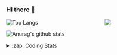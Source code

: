 ### Hi there 👋

<!--
**tao8687/tao8687** is a ✨ _special_ ✨ repository because its `README.md` (this file) appears on your GitHub profile.

Here are some ideas to get you started:

- 🔭 I’m currently working on ...
- 🌱 I’m currently learning ...
- 👯 I’m looking to collaborate on ...
- 🤔 I’m looking for help with ...
- 💬 Ask me about ...
- 📫 How to reach me: ...
- 😄 Pronouns: ...
- ⚡ Fun fact: ...
-->

<img align='right' src="https://media.giphy.com/media/M9gbBd9nbDrOTu1Mqx/giphy.gif" width="240">

  
![Top Langs](https://github-readme-stats.vercel.app/api/top-langs/?username=tao8687&layout=compact&title_color=23238E&text_color=A67D3D)

![Anurag's github stats](https://github-readme-stats.vercel.app/api?username=tao8687&show_icons=true&&text_color=A67D3D&title_color=23238E&show_icons=false&count_private=true&hide=stars)

<details>
  <summary>:zap: Coding Stats</summary>
  <br>
    
<!--START_SECTION:waka-->
![Code Time](http://img.shields.io/badge/Code%20Time-1%2C639%20hrs%2054%20mins-blue)

![Profile Views](http://img.shields.io/badge/Profile%20Views-0-blue)

**🐱 My GitHub Data** 

> 📦 1.5 MB Used in GitHub's Storage 
 > 
> 🏆 220 Contributions in the Year 2024
 > 
> 🚫 Not Opted to Hire
 > 
> 📜 57 Public Repositories 
 > 
> 🔑 26 Private Repositories 
 > 
**I'm an Early 🐤** 

```text
🌞 Morning                1446 commits        ██████████████████████░░░   87.27 % 
🌆 Daytime                88 commits          █░░░░░░░░░░░░░░░░░░░░░░░░   05.31 % 
🌃 Evening                119 commits         ██░░░░░░░░░░░░░░░░░░░░░░░   07.18 % 
🌙 Night                  4 commits           ░░░░░░░░░░░░░░░░░░░░░░░░░   00.24 % 
```
📅 **I'm Most Productive on Wednesday** 

```text
Monday                   238 commits         ████░░░░░░░░░░░░░░░░░░░░░   14.36 % 
Tuesday                  225 commits         ███░░░░░░░░░░░░░░░░░░░░░░   13.58 % 
Wednesday                293 commits         ████░░░░░░░░░░░░░░░░░░░░░   17.68 % 
Thursday                 219 commits         ███░░░░░░░░░░░░░░░░░░░░░░   13.22 % 
Friday                   235 commits         ████░░░░░░░░░░░░░░░░░░░░░   14.18 % 
Saturday                 228 commits         ███░░░░░░░░░░░░░░░░░░░░░░   13.76 % 
Sunday                   219 commits         ███░░░░░░░░░░░░░░░░░░░░░░   13.22 % 
```


📊 **This Week I Spent My Time On** 

```text
🕑︎ Time Zone: Asia/Shanghai

💬 Programming Languages: 
C++                      10 hrs 57 mins      ████████████████░░░░░░░░░   63.46 % 
Other                    3 hrs 58 mins       ██████░░░░░░░░░░░░░░░░░░░   23.03 % 
YAML                     1 hr 11 mins        ██░░░░░░░░░░░░░░░░░░░░░░░   06.92 % 
C                        31 mins             █░░░░░░░░░░░░░░░░░░░░░░░░   03.05 % 
JSON                     25 mins             █░░░░░░░░░░░░░░░░░░░░░░░░   02.46 % 

🔥 Editors: 
VS Code                  17 hrs 15 mins      █████████████████████████   100.00 % 

🐱‍💻 Projects: 
tami_ws                  11 hrs 10 mins      ████████████████░░░░░░░░░   64.75 % 
two-wheel-differential-dr3 hrs 8 mins        █████░░░░░░░░░░░░░░░░░░░░   18.18 % 
xju-robot                1 hr 16 mins        ██░░░░░░░░░░░░░░░░░░░░░░░   07.43 % 
path_tracking_pid        1 hr 11 mins        ██░░░░░░░░░░░░░░░░░░░░░░░   06.95 % 
move_base_flex           19 mins             ░░░░░░░░░░░░░░░░░░░░░░░░░   01.86 % 

💻 Operating System: 
Linux                    17 hrs 15 mins      █████████████████████████   100.00 % 
```

**I Mostly Code in C++** 

```text
C++                      11 repos            ████████░░░░░░░░░░░░░░░░░   31.43 % 
Python                   10 repos            ███████░░░░░░░░░░░░░░░░░░   28.57 % 
JavaScript               2 repos             █░░░░░░░░░░░░░░░░░░░░░░░░   05.71 % 
Batchfile                1 repo              █░░░░░░░░░░░░░░░░░░░░░░░░   02.86 % 
HTML                     1 repo              █░░░░░░░░░░░░░░░░░░░░░░░░   02.86 % 
```



**Timeline**

![Lines of Code chart](https://raw.githubusercontent.com/tao8687/tao8687/master/assets/bar_graph.png)


 Last Updated on 26/07/2024 01:21:03 UTC
<!--END_SECTION:waka-->
</details>
